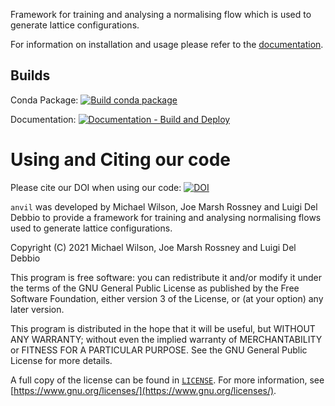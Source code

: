 Framework for training and analysing a normalising flow which is used to generate
lattice configurations.

For information on installation and usage please refer to the
[documentation](https://wilsonmr.github.io/anvil/).

## Builds

Conda Package: [![Build conda package](https://github.com/wilsonmr/anvil/actions/workflows/build_conda.yml/badge.svg)](https://anaconda.org/wilsonmr/anvil)

Documentation: [![Documentation - Build and Deploy](https://github.com/wilsonmr/anvil/actions/workflows/build_docs.yml/badge.svg)](https://wilsonmr.github.io/anvil/)

# Using and Citing our code

Please cite our DOI when using our code:
[![DOI](https://zenodo.org/badge/DOI/10.5281/zenodo.4792249.svg)](https://doi.org/10.5281/zenodo.4792249)

`anvil` was developed by Michael Wilson, Joe Marsh Rossney and Luigi Del Debbio
to provide a framework for training and analysing normalising flows used to
generate lattice configurations.

Copyright (C) 2021  Michael Wilson, Joe Marsh Rossney and Luigi Del Debbio

This program is free software: you can redistribute it and/or modify
it under the terms of the GNU General Public License as published by
the Free Software Foundation, either version 3 of the License, or
(at your option) any later version.

This program is distributed in the hope that it will be useful,
but WITHOUT ANY WARRANTY; without even the implied warranty of
MERCHANTABILITY or FITNESS FOR A PARTICULAR PURPOSE.  See the
GNU General Public License for more details.

A full copy of the license can be found in [`LICENSE`](./LICENSE).
For more information,
see [https://www.gnu.org/licenses/](https://www.gnu.org/licenses/).

